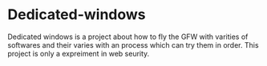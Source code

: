 # Dedicated-windows
Dedicated windows is a project about how to fly the GFW with varities of softwares and their varies with an process which can try them in order.
This project is only a expreiment in web seurity.
